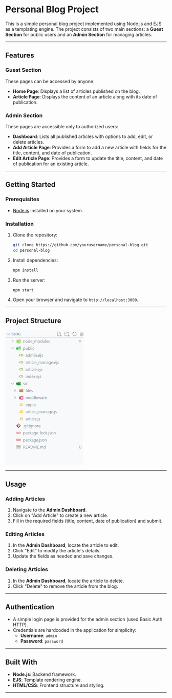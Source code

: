 # Personal Blog Project

This is a simple personal blog project implemented using Node.js and EJS as a templating engine. The project consists of two main sections: a **Guest Section** for public users and an **Admin Section** for managing articles.

---

## Features

### Guest Section

These pages can be accessed by anyone:

- **Home Page**: Displays a list of articles published on the blog.
- **Article Page**: Displays the content of an article along with its date of publication.

### Admin Section

These pages are accessible only to authorized users:

- **Dashboard**: Lists all published articles with options to add, edit, or delete articles.
- **Add Article Page**: Provides a form to add a new article with fields for the title, content, and date of publication.
- **Edit Article Page**: Provides a form to update the title, content, and date of publication for an existing article.

---

## Getting Started

### Prerequisites

- [Node.js](https://nodejs.org/) installed on your system.

### Installation

1. Clone the repository:
   ```bash
   git clone https://github.com/yourusername/personal-blog.git
   cd personal-blog
   ```
2. Install dependencies:
   ```bash
   npm install
   ```
3. Run the server:
   ```bash
   npm start
   ```
4. Open your browser and navigate to `http://localhost:3000`.

---

## Project Structure

![Project Structure](./assets/project_struct.PNG)

---

## Usage

### Adding Articles

1. Navigate to the **Admin Dashboard**.
2. Click on "Add Article" to create a new article.
3. Fill in the required fields (title, content, date of publication) and submit.

### Editing Articles

1. In the **Admin Dashboard**, locate the article to edit.
2. Click "Edit" to modify the article's details.
3. Update the fields as needed and save changes.

### Deleting Articles

1. In the **Admin Dashboard**, locate the article to delete.
2. Click "Delete" to remove the article from the blog.

---

## Authentication

- A simple login page is provided for the admin section (used Basic Auth HTTP).
- Credentials are hardcoded in the application for simplicity:
  - **Username**: `admin`
  - **Password**: `password`

---

## Built With

- **Node.js**: Backend framework.
- **EJS**: Template rendering engine.
- **HTML/CSS**: Frontend structure and styling.

---
